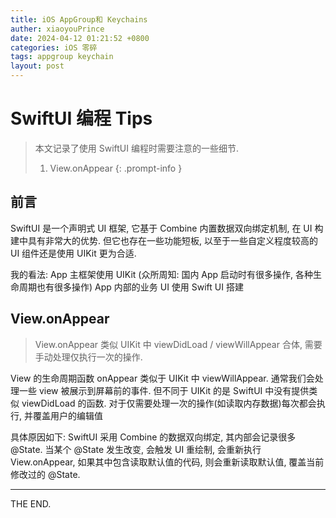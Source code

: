 ```yaml
---
title: iOS AppGroup和 Keychains
auther: xiaoyouPrince
date: 2024-04-12 01:21:52 +0800
categories: iOS 零碎
tags: appgroup keychain
layout: post
---
```


# SwiftUI 编程 Tips

> 本文记录了使用 SwiftUI 编程时需要注意的一些细节. 
> 1. View.onAppear 
{: .prompt-info }

## 前言

SwiftUI 是一个声明式 UI 框架, 它基于 Combine 内置数据双向绑定机制, 在 UI 构建中具有非常大的优势. 但它也存在一些功能短板, 以至于一些自定义程度较高的 UI 组件还是使用 UIKit 更为合适. 

我的看法: 
App 主框架使用 UIKit (众所周知: 国内 App 启动时有很多操作, 各种生命周期也有很多操作)
App 内部的业务 UI 使用 Swift UI 搭建

## View.onAppear

> View.onAppear 类似 UIKit 中 viewDidLoad / viewWillAppear 合体, 需要手动处理仅执行一次的操作. 

View 的生命周期函数 onAppear 类似于 UIKit 中 viewWillAppear. 通常我们会处理一些 view 被展示到屏幕前的事件. 但不同于 UIKit 的是 SwiftUI 中没有提供类似 viewDidLoad 的函数. 对于仅需要处理一次的操作(如读取内存数据)每次都会执行, 并覆盖用户的编辑值

具体原因如下:
SwiftUI 采用 Combine 的数据双向绑定, 其内部会记录很多 @State. 当某个 @State 发生改变, 会触发 UI 重绘制, 会重新执行 View.onAppear, 如果其中包含读取默认值的代码, 则会重新读取默认值, 覆盖当前修改过的 @State.


-----
THE END. 






